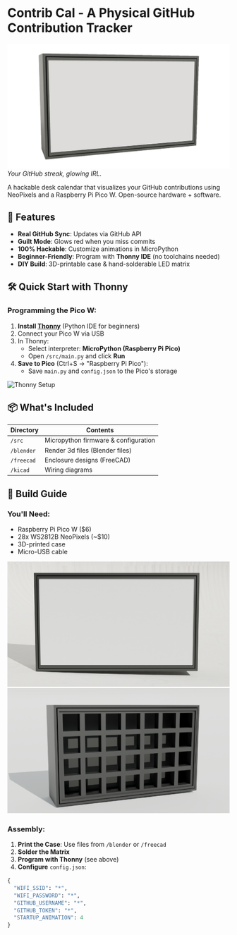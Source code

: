 # Contrib Cal - A Physical GitHub Contribution Tracker

![Contrib Cal in Action](/Images/Cal_Animation.gif)  
*Your GitHub streak, glowing IRL.*

A hackable desk calendar that visualizes your GitHub contributions using NeoPixels and a Raspberry Pi Pico W. Open-source hardware + software.

## 🌟 Features
- **Real GitHub Sync**: Updates via GitHub API
- **Guilt Mode**: Glows red when you miss commits
- **100% Hackable**: Customize animations in MicroPython
- **Beginner-Friendly**: Program with **Thonny IDE** (no toolchains needed)
- **DIY Build**: 3D-printable case & hand-solderable LED matrix

## 🛠️ Quick Start with Thonny
### Programming the Pico W:
1. **Install [Thonny](https://thonny.org/)** (Python IDE for beginners)
2. Connect your Pico W via USB
3. In Thonny:
   - Select interpreter: **MicroPython (Raspberry Pi Pico)**
   - Open `/src/main.py` and click **Run**
4. **Save to Pico** (Ctrl+S → "Raspberry Pi Pico"):
   - Save `main.py` and `config.json` to the Pico's storage

![Thonny Setup](/Images/thonny-screenshot.png)

## 📦 What's Included
| Directory       | Contents                                  |
|-----------------|-------------------------------------------|
| `/src`          | Micropython firmware & configuration      |
| `/blender`      | Render 3d files   (Blender files)         |
| `/freecad`      | Enclosure designs (FreeCAD)               |
| `/kicad`        | Wiring diagrams                           |

## 🔧 Build Guide
### You'll Need:
- Raspberry Pi Pico W ($6)
- 28x WS2812B NeoPixels (~$10)
- 3D-printed case
- Micro-USB cable

![Contrib Cal](/Images/Render%20Front%20Face%20Screen.PNG)
![Contrib Cal Face with Screen](/Images/Render.PNG)

### Assembly:
1. **Print the Case**: Use files from `/blender` or `/freecad`
2. **Solder the Matrix**
3. **Program with Thonny** (see above)
4. **Configure** `config.json`:
```python
{
  "WIFI_SSID": "*",
  "WIFI_PASSWORD": "*",
  "GITHUB_USERNAME": "*",
  "GITHUB_TOKEN": "*",
  "STARTUP_ANIMATION": 4
}
